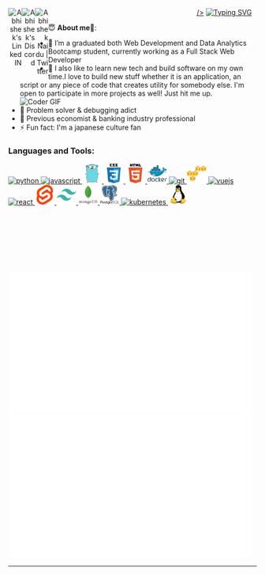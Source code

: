 <div align="right" style="margin-right:10px">
        <a href="mailto:davidblancoferrandez@gmail.com"/>
        <img align="left" alt="" width="27px" src="https://img.icons8.com/doodle/48/000000/gmail.png"/>/></a>
        <a target="_blank" href="https://www.linkedin.com/in/david-white-madrid/">
        <img align="left" alt="Abhishek's LinkedIN" width="27px" src="https://img.icons8.com/doodle/48/000000/linkedin--v2.png" />
        </a>        
        <!-- <a href="">
        <img align="left" alt="Abhishek's Instagram" width="27px" src="https://raw.githubusercontent.com/hussainweb/hussainweb/main/icons/instagram.png" />
        </a> -->
        <a href="">
        <img align="left" alt="Abhishek's Discord" width="27px" src="https://raw.githubusercontent.com/peterthehan/peterthehan/master/assets/discord.svg" />
        </a>
        <a href="">
        <img align="left" alt="Abhishek Naidu | Twitter" width="27px" src="https://img.icons8.com/cotton/64/000000/twitter.png" />
        </a>
        <a href="https://git.io/typing-svg">
        <img src="https://readme-typing-svg.herokuapp.com?font=Fira+Code&pause=1000&width=435&lines=Hi+%F0%9F%91%8B+I'm+David+Blanco" alt="Typing SVG" /></a>
<br>
</div>

<div>

😇 <b>About me👋</b>: <br>

- 🔭 I’m a graduated both Web Development and Data Analytics Bootcamp student, currently working as a Full Stack Web Developer
- 🌱 I also like to learn new tech and build software on my own time.I love to build new stuff whether it is an application, an script or any piece of code that creates utility for somebody else. I'm open to participate in more projects as well! Just hit me up.
    <img align="right" src="https://media.giphy.com/media/SWoSkN6DxTszqIKEqv/giphy.gif" alt="Coder GIF" width="550">
    <!-- <img align="right" alt="GIF" src="https://github.com/abhisheknaiidu/abhisheknaiidu/blob/master/code.gif?raw=true" width="500" height="350" /> -->
- 💬 Problem solver & debugging adict
- 🧗 Previous economist & banking industry professional
- ⚡ Fun fact: I'm a japanese culture fan
</div>


<h3 align="left">Languages and Tools:</h3>
<p align="left">
	<a href="https://www.python.org" target="_blank">
		<img
			src="https://i.giphy.com/media/LMt9638dO8dftAjtco/200.webp"
			alt="python"
			width="40"
			height="40"
		/>
	</a>
    <a href="https://developer.mozilla.org/en-US/docs/Web/JavaScript" target="_blank">
		<img
			src="https://media3.giphy.com/media/ln7z2eWriiQAllfVcn/200w.webp"
			alt="javascript"
			width="40"
			height="40"
		/>
	</a>
	<a href="https://golang.org" target="_blank">
		<img
			src="https://raw.githubusercontent.com/devicons/devicon/master/icons/go/go-original.svg"
			alt="go"
			width="40"
			height="40"
		/>
	</a>    
	<a href="https://www.w3schools.com/css/" target="_blank">
		<img
			src="https://raw.githubusercontent.com/devicons/devicon/master/icons/css3/css3-original-wordmark.svg"
			alt="css3"
			width="40"
			height="40"
		/>
	</a>
	<a href="https://www.w3.org/html/" target="_blank">
		<img
			src="https://raw.githubusercontent.com/devicons/devicon/master/icons/html5/html5-original-wordmark.svg"
			alt="html5"
			width="40"
			height="40"
		/>
	</a>    
	<a href="https://www.docker.com/" target="_blank">
		<img
			src="https://raw.githubusercontent.com/devicons/devicon/master/icons/docker/docker-original-wordmark.svg"
			alt="docker"
			width="40"
			height="40"
		/>
	</a>
	<a href="https://git-scm.com/" target="_blank">
		<img
			src="https://www.vectorlogo.zone/logos/git-scm/git-scm-icon.svg"
			alt="git"
			width="40"
			height="40"
		/>
	</a>
	<a href="https://aws.amazon.com/" target="_blank">
		<img
			src="https://raw.githubusercontent.com/devicons/devicon/master/icons/amazonwebservices/amazonwebservices-original.svg"
			alt="aws"
			width="40"
			height="40"
		/>
	</a>    
	<a href="https://vuejs.org/" target="_blank">
		<img
			src="https://i.giphy.com/media/VgGthkhUvGgOit7Y9i/200.webp"
			alt="vuejs"
			width="40"
			height="40"
		/>
	</a>
	<a href="https://reactjs.org/" target="_blank">
		<img
			src="https://i.giphy.com/media/eNAsjO55tPbgaor7ma/200w.webp"
			alt="react"
			width="40"
			height="40"
		/>
	</a>    
	<a href="" target="_blank">
		<img
			src="https://raw.githubusercontent.com/devicons/devicon/master/icons/svelte/svelte-original.svg"
			alt="svelte"
			width="40"
			height="40"
		/>
	</a>
	<a href="https://tailwindcss.com/" target="_blank">
		<img
			src="https://raw.githubusercontent.com/devicons/devicon/master/icons/tailwindcss/tailwindcss-plain.svg"
			alt="tailwind"
			width="40"
			height="40"
		/>
	</a>
	<a href="https://www.mongodb.com/" target="_blank">
		<img
			src="https://raw.githubusercontent.com/devicons/devicon/master/icons/mongodb/mongodb-original-wordmark.svg"
			alt="mongodb"
			width="40"
			height="40"
		/>
	</a>
	<a href="https://www.postgresql.org" target="_blank">
		<img
			src="https://raw.githubusercontent.com/devicons/devicon/master/icons/postgresql/postgresql-original-wordmark.svg"
			alt="postgresql"
			width="40"
			height="40"
		/>
	</a>
	<a href="https://kubernetes.io" target="_blank">
		<img
			src="https://www.vectorlogo.zone/logos/kubernetes/kubernetes-icon.svg"
			alt="kubernetes"
			width="40"
			height="40"
		/>
	</a>
	<a href="https://www.linux.org/" target="_blank">
		<img
			src="https://raw.githubusercontent.com/devicons/devicon/master/icons/linux/linux-original.svg"
			alt="linux"
			width="40"
			height="40"
		/>
	</a>    
</p>

<div style="margin-bottom:50px">
</div>

<div align="center"  style="margin-right:10px">
<br>
<br>
<br>
<br>

![](https://raw.githubusercontent.com/Dav3whit3/github-stats-transparent/output/generated/overview.svg)
![](https://raw.githubusercontent.com/Dav3whit3/github-stats-transparent/output/generated/languages.svg)

</div>

---

<!-- <br>
<div align="center">

[![spotify-github-profile](https://spotify-github-profile.vercel.app/api/view?uid=sk8kid&cover_image=true&theme=default)](https://github.com/kittinan/spotify-github-profile)
![Github Stats](https://github-readme-stats.vercel.app/api?username=Dav3whit3&bg_color=30,e96443,904e95&title_color=fff&text_color=fff)

</div>

<img src="img/banner.png" width="100%" height="50%"/> -->

